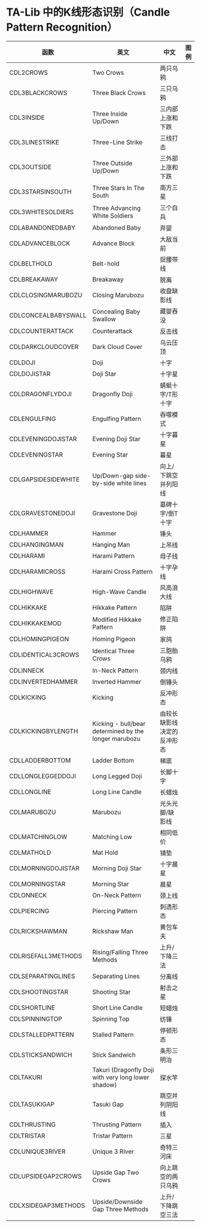 # TA-Lib 中的K线形态识别（Candle Pattern Recognition）

|函数|英文|中文|图例|
|--|--|--|--|
|CDL2CROWS|Two Crows|两只乌鸦||
|CDL3BLACKCROWS|Three Black Crows|三只乌鸦||
|CDL3INSIDE|Three Inside Up/Down|三内部上涨和下跌||
|CDL3LINESTRIKE|Three-Line Strike|三线打击||
|CDL3OUTSIDE|Three Outside Up/Down|三外部上涨和下跌||
|CDL3STARSINSOUTH|Three Stars In The South|南方三星||
|CDL3WHITESOLDIERS|Three Advancing White Soldiers|三个白兵||
|CDLABANDONEDBABY|Abandoned Baby|弃婴||
|CDLADVANCEBLOCK|Advance Block|大敌当前||
|CDLBELTHOLD|Belt-hold|捉腰带线||
|CDLBREAKAWAY|Breakaway|脱离||
|CDLCLOSINGMARUBOZU|Closing Marubozu|收盘缺影线||
|CDLCONCEALBABYSWALL|Concealing Baby Swallow|藏婴吞没||
|CDLCOUNTERATTACK|Counterattack|反击线||
|CDLDARKCLOUDCOVER|Dark Cloud Cover|乌云压顶||
|CDLDOJI|Doji|十字||
|CDLDOJISTAR|Doji Star|十字星||
|CDLDRAGONFLYDOJI|Dragonfly Doji|蜻蜓十字/T形十字||
|CDLENGULFING|Engulfing Pattern|吞噬模式||
|CDLEVENINGDOJISTAR|Evening Doji Star|十字暮星||
|CDLEVENINGSTAR|Evening Star|暮星||
|CDLGAPSIDESIDEWHITE|Up/Down-gap side-by-side white lines|向上/下跳空并列阳线||
|CDLGRAVESTONEDOJI|Gravestone Doji|墓碑十字/倒T十字||
|CDLHAMMER|Hammer|锤头||
|CDLHANGINGMAN|Hanging Man|上吊线||
|CDLHARAMI|Harami Pattern|母子线||
|CDLHARAMICROSS|Harami Cross Pattern|十字孕线||
|CDLHIGHWAVE|High-Wave Candle|风高浪大线||
|CDLHIKKAKE|Hikkake Pattern|陷阱||
|CDLHIKKAKEMOD|Modified Hikkake Pattern|修正陷阱||
|CDLHOMINGPIGEON|Homing Pigeon|家鸽||
|CDLIDENTICAL3CROWS|Identical Three Crows|三胞胎乌鸦||
|CDLINNECK|In-Neck Pattern|颈内线||
|CDLINVERTEDHAMMER|Inverted Hammer|倒锤头||
|CDLKICKING|Kicking|反冲形态||
|CDLKICKINGBYLENGTH|Kicking - bull/bear determined by the longer marubozu|由较长缺影线决定的反冲形态||
|CDLLADDERBOTTOM|Ladder Bottom|梯底||
|CDLLONGLEGGEDDOJI|Long Legged Doji|长脚十字||
|CDLLONGLINE|Long Line Candle|长蜡烛||
|CDLMARUBOZU|Marubozu|光头光脚/缺影线||
|CDLMATCHINGLOW|Matching Low|相同低价||
|CDLMATHOLD|Mat Hold|铺垫||
|CDLMORNINGDOJISTAR|Morning Doji Star|十字晨星||
|CDLMORNINGSTAR|Morning Star|晨星||
|CDLONNECK|On-Neck Pattern|颈上线||
|CDLPIERCING|Piercing Pattern|刺透形态||
|CDLRICKSHAWMAN|Rickshaw Man|黄包车夫||
|CDLRISEFALL3METHODS|Rising/Falling Three Methods|上升/下降三法||
|CDLSEPARATINGLINES|Separating Lines|分离线||
|CDLSHOOTINGSTAR|Shooting Star|射击之星||
|CDLSHORTLINE|Short Line Candle|短蜡烛||
|CDLSPINNINGTOP|Spinning Top|纺锤||
|CDLSTALLEDPATTERN|Stalled Pattern|停顿形态||
|CDLSTICKSANDWICH|Stick Sandwich|条形三明治||
|CDLTAKURI|Takuri (Dragonfly Doji with very long lower shadow)|探水竿||
|CDLTASUKIGAP|Tasuki Gap|跳空并列阴阳线||
|CDLTHRUSTING|Thrusting Pattern|插入||
|CDLTRISTAR|Tristar Pattern|三星||
|CDLUNIQUE3RIVER|Unique 3 River|奇特三河床||
|CDLUPSIDEGAP2CROWS|Upside Gap Two Crows|向上跳空的两只乌鸦||
|CDLXSIDEGAP3METHODS|Upside/Downside Gap Three Methods|上升/下降跳空三法||

